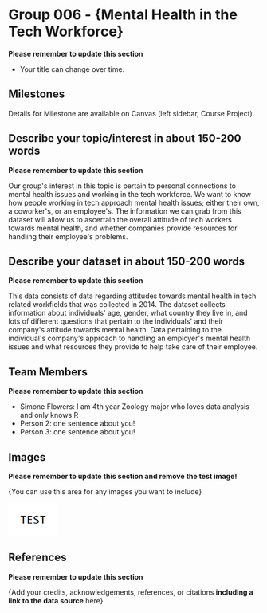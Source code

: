 # Group 006 - {Mental Health in the Tech Workforce}

**Please remember to update this section**

- Your title can change over time.

## Milestones

Details for Milestone are available on Canvas (left sidebar, Course Project).

## Describe your topic/interest in about 150-200 words

**Please remember to update this section**

Our group's interest in this topic is pertain to personal connections to mental health issues and working in the tech workforce. We want to know how people working in tech approach mental health issues; either their own, a coworker's, or an employee's. The information we can grab from this dataset will allow us to ascertain the overall attitude of tech workers towards mental health, and whether companies provide resources for handling their employee's problems.

## Describe your dataset in about 150-200 words

**Please remember to update this section**

This data consists of data regarding attitudes towards mental health in tech related workfields that was collected in 2014. The dataset collects information about individuals' age, gender, what country they live in, and lots of different questions that pertain to the individuals' and their company's attitude towards mental health. Data pertaining to the individual's company's approach to handling an employer's mental health issues and what resources they provide to help take care of their employee. 

## Team Members

**Please remember to update this section**

- Simone Flowers: I am 4th year Zoology major who loves data analysis and only knows R
- Person 2: one sentence about you!
- Person 3: one sentence about you!

## Images

**Please remember to update this section and remove the test image!**

{You can use this area for any images you want to include}

<img src ="images/test.png" width="100px">

## References

**Please remember to update this section**

{Add your credits, acknowledgements, references, or citations **including a link to the data source** here}




